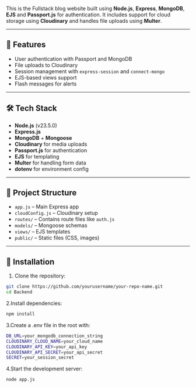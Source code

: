 This is the Fullstack blog website built using **Node.js**, **Express**, **MongoDB**, **EJS** and **Passport.js** for authentication. It includes support for cloud storage using **Cloudinary** and handles file uploads using **Multer**.

---

## 🚀 Features

- User authentication with Passport and MongoDB
- File uploads to Cloudinary
- Session management with `express-session` and `connect-mongo`
- EJS-based views support
- Flash messages for alerts

---

## 🛠️ Tech Stack

- **Node.js** (v23.5.0)
- **Express.js**
- **MongoDB** + **Mongoose**
- **Cloudinary** for media uploads
- **Passport.js** for authentication
- **EJS** for templating
- **Multer** for handling form data
- **dotenv** for environment config

---

## 📁 Project Structure

- `app.js` – Main Express app
- `cloudConfig.js` – Cloudinary setup
- `routes/` – Contains route files like `auth.js`
- `models/` – Mongoose schemas
- `views/` – EJS templates
- `public/` – Static files (CSS, images)

---

## 🔧 Installation

1. Clone the repository:
```bash
git clone https://github.com/yourusername/your-repo-name.git
cd Backend
```

2.Install dependencies:
```bash
npm install
```

3.Create a .env file in the root with:
```bash
DB_URL=your_mongodb_connection_string
CLOUDINARY_CLOUD_NAME=your_cloud_name
CLOUDINARY_API_KEY=your_api_key
CLOUDINARY_API_SECRET=your_api_secret
SECRET=your_session_secret
```

4.Start the development server:
```bash
node app.js
```
